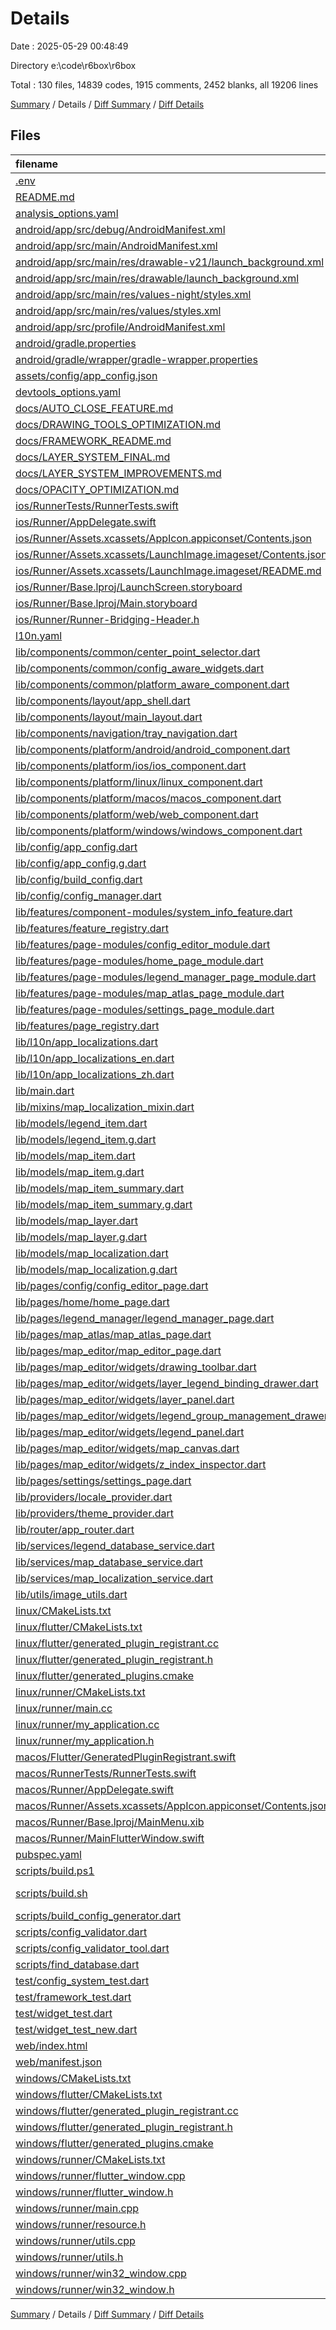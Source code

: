 # Details

Date : 2025-05-29 00:48:49

Directory e:\\code\\r6box\\r6box

Total : 130 files,  14839 codes, 1915 comments, 2452 blanks, all 19206 lines

[Summary](results.md) / Details / [Diff Summary](diff.md) / [Diff Details](diff-details.md)

## Files
| filename | language | code | comment | blank | total |
| :--- | :--- | ---: | ---: | ---: | ---: |
| [.env](/.env) | Properties | 0 | 0 | 1 | 1 |
| [README.md](/README.md) | Markdown | 10 | 0 | 7 | 17 |
| [analysis\_options.yaml](/analysis_options.yaml) | YAML | 4 | 21 | 4 | 29 |
| [android/app/src/debug/AndroidManifest.xml](/android/app/src/debug/AndroidManifest.xml) | XML | 3 | 4 | 1 | 8 |
| [android/app/src/main/AndroidManifest.xml](/android/app/src/main/AndroidManifest.xml) | XML | 34 | 11 | 1 | 46 |
| [android/app/src/main/res/drawable-v21/launch\_background.xml](/android/app/src/main/res/drawable-v21/launch_background.xml) | XML | 4 | 7 | 2 | 13 |
| [android/app/src/main/res/drawable/launch\_background.xml](/android/app/src/main/res/drawable/launch_background.xml) | XML | 4 | 7 | 2 | 13 |
| [android/app/src/main/res/values-night/styles.xml](/android/app/src/main/res/values-night/styles.xml) | XML | 9 | 9 | 1 | 19 |
| [android/app/src/main/res/values/styles.xml](/android/app/src/main/res/values/styles.xml) | XML | 9 | 9 | 1 | 19 |
| [android/app/src/profile/AndroidManifest.xml](/android/app/src/profile/AndroidManifest.xml) | XML | 3 | 4 | 1 | 8 |
| [android/gradle.properties](/android/gradle.properties) | Properties | 3 | 0 | 1 | 4 |
| [android/gradle/wrapper/gradle-wrapper.properties](/android/gradle/wrapper/gradle-wrapper.properties) | Properties | 5 | 0 | 1 | 6 |
| [assets/config/app\_config.json](/assets/config/app_config.json) | JSON | 33 | 0 | 1 | 34 |
| [devtools\_options.yaml](/devtools_options.yaml) | YAML | 3 | 0 | 1 | 4 |
| [docs/AUTO\_CLOSE\_FEATURE.md](/docs/AUTO_CLOSE_FEATURE.md) | Markdown | 71 | 0 | 22 | 93 |
| [docs/DRAWING\_TOOLS\_OPTIMIZATION.md](/docs/DRAWING_TOOLS_OPTIMIZATION.md) | Markdown | 119 | 0 | 27 | 146 |
| [docs/FRAMEWORK\_README.md](/docs/FRAMEWORK_README.md) | Markdown | 202 | 0 | 63 | 265 |
| [docs/LAYER\_SYSTEM\_FINAL.md](/docs/LAYER_SYSTEM_FINAL.md) | Markdown | 100 | 0 | 28 | 128 |
| [docs/LAYER\_SYSTEM\_IMPROVEMENTS.md](/docs/LAYER_SYSTEM_IMPROVEMENTS.md) | Markdown | 53 | 0 | 15 | 68 |
| [docs/OPACITY\_OPTIMIZATION.md](/docs/OPACITY_OPTIMIZATION.md) | Markdown | 80 | 0 | 21 | 101 |
| [ios/RunnerTests/RunnerTests.swift](/ios/RunnerTests/RunnerTests.swift) | Swift | 7 | 2 | 4 | 13 |
| [ios/Runner/AppDelegate.swift](/ios/Runner/AppDelegate.swift) | Swift | 12 | 0 | 2 | 14 |
| [ios/Runner/Assets.xcassets/AppIcon.appiconset/Contents.json](/ios/Runner/Assets.xcassets/AppIcon.appiconset/Contents.json) | JSON | 122 | 0 | 1 | 123 |
| [ios/Runner/Assets.xcassets/LaunchImage.imageset/Contents.json](/ios/Runner/Assets.xcassets/LaunchImage.imageset/Contents.json) | JSON | 23 | 0 | 1 | 24 |
| [ios/Runner/Assets.xcassets/LaunchImage.imageset/README.md](/ios/Runner/Assets.xcassets/LaunchImage.imageset/README.md) | Markdown | 3 | 0 | 2 | 5 |
| [ios/Runner/Base.lproj/LaunchScreen.storyboard](/ios/Runner/Base.lproj/LaunchScreen.storyboard) | XML | 36 | 1 | 1 | 38 |
| [ios/Runner/Base.lproj/Main.storyboard](/ios/Runner/Base.lproj/Main.storyboard) | XML | 25 | 1 | 1 | 27 |
| [ios/Runner/Runner-Bridging-Header.h](/ios/Runner/Runner-Bridging-Header.h) | C++ | 1 | 0 | 1 | 2 |
| [l10n.yaml](/l10n.yaml) | YAML | 4 | 0 | 1 | 5 |
| [lib/components/common/center\_point\_selector.dart](/lib/components/common/center_point_selector.dart) | Dart | 148 | 6 | 15 | 169 |
| [lib/components/common/config\_aware\_widgets.dart](/lib/components/common/config_aware_widgets.dart) | Dart | 157 | 12 | 21 | 190 |
| [lib/components/common/platform\_aware\_component.dart](/lib/components/common/platform_aware_component.dart) | Dart | 61 | 2 | 5 | 68 |
| [lib/components/layout/app\_shell.dart](/lib/components/layout/app_shell.dart) | Dart | 43 | 8 | 9 | 60 |
| [lib/components/layout/main\_layout.dart](/lib/components/layout/main_layout.dart) | Dart | 57 | 9 | 11 | 77 |
| [lib/components/navigation/tray\_navigation.dart](/lib/components/navigation/tray_navigation.dart) | Dart | 187 | 5 | 16 | 208 |
| [lib/components/platform/android/android\_component.dart](/lib/components/platform/android/android_component.dart) | Dart | 61 | 0 | 5 | 66 |
| [lib/components/platform/ios/ios\_component.dart](/lib/components/platform/ios/ios_component.dart) | Dart | 58 | 0 | 5 | 63 |
| [lib/components/platform/linux/linux\_component.dart](/lib/components/platform/linux/linux_component.dart) | Dart | 61 | 0 | 5 | 66 |
| [lib/components/platform/macos/macos\_component.dart](/lib/components/platform/macos/macos_component.dart) | Dart | 61 | 0 | 4 | 65 |
| [lib/components/platform/web/web\_component.dart](/lib/components/platform/web/web_component.dart) | Dart | 58 | 0 | 5 | 63 |
| [lib/components/platform/windows/windows\_component.dart](/lib/components/platform/windows/windows_component.dart) | Dart | 61 | 0 | 4 | 65 |
| [lib/config/app\_config.dart](/lib/config/app_config.dart) | Dart | 54 | 5 | 20 | 79 |
| [lib/config/app\_config.g.dart](/lib/config/app_config.g.dart) | Dart | 33 | 4 | 9 | 46 |
| [lib/config/build\_config.dart](/lib/config/build_config.dart) | Dart | 53 | 10 | 11 | 74 |
| [lib/config/config\_manager.dart](/lib/config/config_manager.dart) | Dart | 89 | 12 | 17 | 118 |
| [lib/features/component-modules/system\_info\_feature.dart](/lib/features/component-modules/system_info_feature.dart) | Dart | 91 | 4 | 11 | 106 |
| [lib/features/feature\_registry.dart](/lib/features/feature_registry.dart) | Dart | 29 | 7 | 9 | 45 |
| [lib/features/page-modules/config\_editor\_module.dart](/lib/features/page-modules/config_editor_module.dart) | Dart | 30 | 4 | 10 | 44 |
| [lib/features/page-modules/home\_page\_module.dart](/lib/features/page-modules/home_page_module.dart) | Dart | 29 | 4 | 10 | 43 |
| [lib/features/page-modules/legend\_manager\_page\_module.dart](/lib/features/page-modules/legend_manager_page_module.dart) | Dart | 32 | 5 | 11 | 48 |
| [lib/features/page-modules/map\_atlas\_page\_module.dart](/lib/features/page-modules/map_atlas_page_module.dart) | Dart | 29 | 4 | 10 | 43 |
| [lib/features/page-modules/settings\_page\_module.dart](/lib/features/page-modules/settings_page_module.dart) | Dart | 29 | 4 | 10 | 43 |
| [lib/features/page\_registry.dart](/lib/features/page_registry.dart) | Dart | 69 | 12 | 15 | 96 |
| [lib/l10n/app\_localizations.dart](/lib/l10n/app_localizations.dart) | Dart | 218 | 716 | 179 | 1,113 |
| [lib/l10n/app\_localizations\_en.dart](/lib/l10n/app_localizations_en.dart) | Dart | 392 | 3 | 166 | 561 |
| [lib/l10n/app\_localizations\_zh.dart](/lib/l10n/app_localizations_zh.dart) | Dart | 375 | 3 | 166 | 544 |
| [lib/main.dart](/lib/main.dart) | Dart | 52 | 5 | 9 | 66 |
| [lib/mixins/map\_localization\_mixin.dart](/lib/mixins/map_localization_mixin.dart) | Dart | 38 | 8 | 11 | 57 |
| [lib/models/legend\_item.dart](/lib/models/legend_item.dart) | Dart | 102 | 7 | 15 | 124 |
| [lib/models/legend\_item.g.dart](/lib/models/legend_item.g.dart) | Dart | 36 | 4 | 7 | 47 |
| [lib/models/map\_item.dart](/lib/models/map_item.dart) | Dart | 131 | 10 | 18 | 159 |
| [lib/models/map\_item.g.dart](/lib/models/map_item.g.dart) | Dart | 42 | 4 | 7 | 53 |
| [lib/models/map\_item\_summary.dart](/lib/models/map_item_summary.dart) | Dart | 66 | 8 | 12 | 86 |
| [lib/models/map\_item\_summary.g.dart](/lib/models/map_item_summary.g.dart) | Dart | 21 | 4 | 5 | 30 |
| [lib/models/map\_layer.dart](/lib/models/map_layer.dart) | Dart | 280 | 10 | 23 | 313 |
| [lib/models/map\_layer.g.dart](/lib/models/map_layer.g.dart) | Dart | 135 | 4 | 13 | 152 |
| [lib/models/map\_localization.dart](/lib/models/map_localization.dart) | Dart | 84 | 12 | 18 | 114 |
| [lib/models/map\_localization.g.dart](/lib/models/map_localization.g.dart) | Dart | 27 | 4 | 7 | 38 |
| [lib/pages/config/config\_editor\_page.dart](/lib/pages/config/config_editor_page.dart) | Dart | 210 | 3 | 21 | 234 |
| [lib/pages/home/home\_page.dart](/lib/pages/home/home_page.dart) | Dart | 159 | 5 | 15 | 179 |
| [lib/pages/legend\_manager/legend\_manager\_page.dart](/lib/pages/legend_manager/legend_manager_page.dart) | Dart | 543 | 13 | 36 | 592 |
| [lib/pages/map\_atlas/map\_atlas\_page.dart](/lib/pages/map_atlas/map_atlas_page.dart) | Dart | 512 | 10 | 34 | 556 |
| [lib/pages/map\_editor/map\_editor\_page.dart](/lib/pages/map_editor/map_editor_page.dart) | Dart | 1,139 | 78 | 119 | 1,336 |
| [lib/pages/map\_editor/widgets/drawing\_toolbar.dart](/lib/pages/map_editor/widgets/drawing_toolbar.dart) | Dart | 565 | 39 | 54 | 658 |
| [lib/pages/map\_editor/widgets/layer\_legend\_binding\_drawer.dart](/lib/pages/map_editor/widgets/layer_legend_binding_drawer.dart) | Dart | 254 | 7 | 14 | 275 |
| [lib/pages/map\_editor/widgets/layer\_panel.dart](/lib/pages/map_editor/widgets/layer_panel.dart) | Dart | 466 | 37 | 34 | 537 |
| [lib/pages/map\_editor/widgets/legend\_group\_management\_drawer.dart](/lib/pages/map_editor/widgets/legend_group_management_drawer.dart) | Dart | 836 | 47 | 53 | 936 |
| [lib/pages/map\_editor/widgets/legend\_panel.dart](/lib/pages/map_editor/widgets/legend_panel.dart) | Dart | 195 | 1 | 8 | 204 |
| [lib/pages/map\_editor/widgets/map\_canvas.dart](/lib/pages/map_editor/widgets/map_canvas.dart) | Dart | 1,706 | 239 | 273 | 2,218 |
| [lib/pages/map\_editor/widgets/z\_index\_inspector.dart](/lib/pages/map_editor/widgets/z_index_inspector.dart) | Dart | 235 | 8 | 11 | 254 |
| [lib/pages/settings/settings\_page.dart](/lib/pages/settings/settings_page.dart) | Dart | 191 | 1 | 9 | 201 |
| [lib/providers/locale\_provider.dart](/lib/providers/locale_provider.dart) | Dart | 41 | 5 | 10 | 56 |
| [lib/providers/theme\_provider.dart](/lib/providers/theme_provider.dart) | Dart | 81 | 6 | 12 | 99 |
| [lib/router/app\_router.dart](/lib/router/app_router.dart) | Dart | 58 | 4 | 5 | 67 |
| [lib/services/legend\_database\_service.dart](/lib/services/legend_database_service.dart) | Dart | 252 | 33 | 47 | 332 |
| [lib/services/map\_database\_service.dart](/lib/services/map_database_service.dart) | Dart | 300 | 41 | 50 | 391 |
| [lib/services/map\_localization\_service.dart](/lib/services/map_localization_service.dart) | Dart | 255 | 32 | 47 | 334 |
| [lib/utils/image\_utils.dart](/lib/utils/image_utils.dart) | Dart | 131 | 15 | 18 | 164 |
| [linux/CMakeLists.txt](/linux/CMakeLists.txt) | CMake | 104 | 0 | 25 | 129 |
| [linux/flutter/CMakeLists.txt](/linux/flutter/CMakeLists.txt) | CMake | 79 | 0 | 10 | 89 |
| [linux/flutter/generated\_plugin\_registrant.cc](/linux/flutter/generated_plugin_registrant.cc) | C++ | 3 | 4 | 5 | 12 |
| [linux/flutter/generated\_plugin\_registrant.h](/linux/flutter/generated_plugin_registrant.h) | C++ | 5 | 5 | 6 | 16 |
| [linux/flutter/generated\_plugins.cmake](/linux/flutter/generated_plugins.cmake) | CMake | 18 | 0 | 6 | 24 |
| [linux/runner/CMakeLists.txt](/linux/runner/CMakeLists.txt) | CMake | 21 | 0 | 6 | 27 |
| [linux/runner/main.cc](/linux/runner/main.cc) | C++ | 5 | 0 | 2 | 7 |
| [linux/runner/my\_application.cc](/linux/runner/my_application.cc) | C++ | 83 | 21 | 27 | 131 |
| [linux/runner/my\_application.h](/linux/runner/my_application.h) | C++ | 7 | 7 | 5 | 19 |
| [macos/Flutter/GeneratedPluginRegistrant.swift](/macos/Flutter/GeneratedPluginRegistrant.swift) | Swift | 10 | 3 | 4 | 17 |
| [macos/RunnerTests/RunnerTests.swift](/macos/RunnerTests/RunnerTests.swift) | Swift | 7 | 2 | 4 | 13 |
| [macos/Runner/AppDelegate.swift](/macos/Runner/AppDelegate.swift) | Swift | 11 | 0 | 3 | 14 |
| [macos/Runner/Assets.xcassets/AppIcon.appiconset/Contents.json](/macos/Runner/Assets.xcassets/AppIcon.appiconset/Contents.json) | JSON | 68 | 0 | 1 | 69 |
| [macos/Runner/Base.lproj/MainMenu.xib](/macos/Runner/Base.lproj/MainMenu.xib) | XML | 343 | 0 | 1 | 344 |
| [macos/Runner/MainFlutterWindow.swift](/macos/Runner/MainFlutterWindow.swift) | Swift | 12 | 0 | 4 | 16 |
| [pubspec.yaml](/pubspec.yaml) | YAML | 34 | 73 | 23 | 130 |
| [scripts/build.ps1](/scripts/build.ps1) | PowerShell | 60 | 10 | 19 | 89 |
| [scripts/build.sh](/scripts/build.sh) | Shell Script | 46 | 10 | 12 | 68 |
| [scripts/build\_config\_generator.dart](/scripts/build_config_generator.dart) | Dart | 79 | 12 | 14 | 105 |
| [scripts/config\_validator.dart](/scripts/config_validator.dart) | Dart | 233 | 20 | 47 | 300 |
| [scripts/config\_validator\_tool.dart](/scripts/config_validator_tool.dart) | Dart | 27 | 1 | 8 | 36 |
| [scripts/find\_database.dart](/scripts/find_database.dart) | Dart | 23 | 3 | 5 | 31 |
| [test/config\_system\_test.dart](/test/config_system_test.dart) | Dart | 52 | 7 | 11 | 70 |
| [test/framework\_test.dart](/test/framework_test.dart) | Dart | 75 | 3 | 13 | 91 |
| [test/widget\_test.dart](/test/widget_test.dart) | Dart | 6 | 2 | 3 | 11 |
| [test/widget\_test\_new.dart](/test/widget_test_new.dart) | Dart | 9 | 4 | 5 | 18 |
| [web/index.html](/web/index.html) | HTML | 19 | 15 | 5 | 39 |
| [web/manifest.json](/web/manifest.json) | JSON | 35 | 0 | 1 | 36 |
| [windows/CMakeLists.txt](/windows/CMakeLists.txt) | CMake | 89 | 0 | 20 | 109 |
| [windows/flutter/CMakeLists.txt](/windows/flutter/CMakeLists.txt) | CMake | 98 | 0 | 12 | 110 |
| [windows/flutter/generated\_plugin\_registrant.cc](/windows/flutter/generated_plugin_registrant.cc) | C++ | 3 | 4 | 5 | 12 |
| [windows/flutter/generated\_plugin\_registrant.h](/windows/flutter/generated_plugin_registrant.h) | C++ | 5 | 5 | 6 | 16 |
| [windows/flutter/generated\_plugins.cmake](/windows/flutter/generated_plugins.cmake) | CMake | 18 | 0 | 6 | 24 |
| [windows/runner/CMakeLists.txt](/windows/runner/CMakeLists.txt) | CMake | 34 | 0 | 7 | 41 |
| [windows/runner/flutter\_window.cpp](/windows/runner/flutter_window.cpp) | C++ | 49 | 7 | 16 | 72 |
| [windows/runner/flutter\_window.h](/windows/runner/flutter_window.h) | C++ | 20 | 5 | 9 | 34 |
| [windows/runner/main.cpp](/windows/runner/main.cpp) | C++ | 30 | 4 | 10 | 44 |
| [windows/runner/resource.h](/windows/runner/resource.h) | C++ | 9 | 6 | 2 | 17 |
| [windows/runner/utils.cpp](/windows/runner/utils.cpp) | C++ | 54 | 2 | 10 | 66 |
| [windows/runner/utils.h](/windows/runner/utils.h) | C++ | 8 | 6 | 6 | 20 |
| [windows/runner/win32\_window.cpp](/windows/runner/win32_window.cpp) | C++ | 210 | 24 | 55 | 289 |
| [windows/runner/win32\_window.h](/windows/runner/win32_window.h) | C++ | 48 | 31 | 24 | 103 |

[Summary](results.md) / Details / [Diff Summary](diff.md) / [Diff Details](diff-details.md)